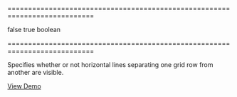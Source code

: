 <!--**
/*-------------------------------------------
    Auto-generated file. Do not modify.
-------------------------------------------

**-->
===========================================================================
<!--default-->false<!--/default-->
<!--custom_default_for_ios-->true<!--/custom_default_for_ios-->
<!--type-->boolean<!--/type-->
===========================================================================

<!--shortDescription-->
Specifies whether or not horizontal lines separating one grid row from another are visible.
<!--/shortDescription-->

<!--fullDescription-->
<a href="http://js.devexpress.com/Demos/WidgetsGallery/#demo/datagridgridappearanceappearance/" class="button orange small fix-width-155" style="margin-right: 20px;" target="_blank">View Demo</a>
<!--/fullDescription-->